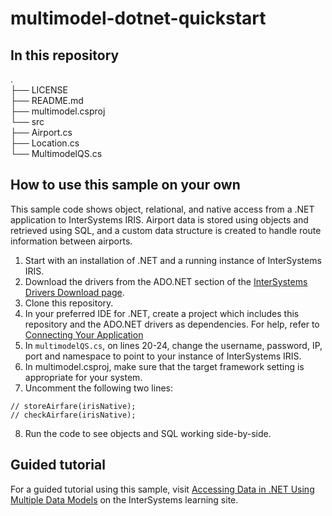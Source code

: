# multimodel-dotnet-quickstart

## In this repository
.  
├── LICENSE  
├── README.md  
├── multimodel.csproj  
└── src  
     ├── Airport.cs  
     ├── Location.cs  
     └── MultimodelQS.cs  

## How to use this sample on your own
This sample code shows object, relational, and native access from a .NET application to InterSystems IRIS. Airport data is stored using objects and retrieved using SQL, and a custom data structure is created to handle route information between airports.

1. Start with an installation of .NET and a running instance of InterSystems IRIS.
2. Download the drivers from the ADO.NET section of the [InterSystems Drivers Download page](https://intersystems-community.github.io/iris-driver-distribution/).
3. Clone this repository.
4. In your preferred IDE for .NET, create a project which includes this repository and the ADO.NET drivers as dependencies. For help, refer to [Connecting Your Application](https://docs.intersystems.com/components/csp/docbook/DocBook.UI.Page.cls?KEY=ADRIVE#ADRIVE_dotnet)
5. In `multimodelQS.cs`, on lines 20-24, change the username, password, IP, port and namespace to point to your instance of InterSystems IRIS.
6. In multimodel.csproj, make sure that the target framework setting is appropriate for your system. 
7. Uncomment the following two lines:
```
// storeAirfare(irisNative);
// checkAirfare(irisNative);
```
8. Run the code to see objects and SQL working side-by-side.

## Guided tutorial
For a guided tutorial using this sample, visit [Accessing Data in .NET Using Multiple Data Models](https://learning.intersystems.com/course/view.php?name=DotNETMultiModel) on the InterSystems learning site. 
